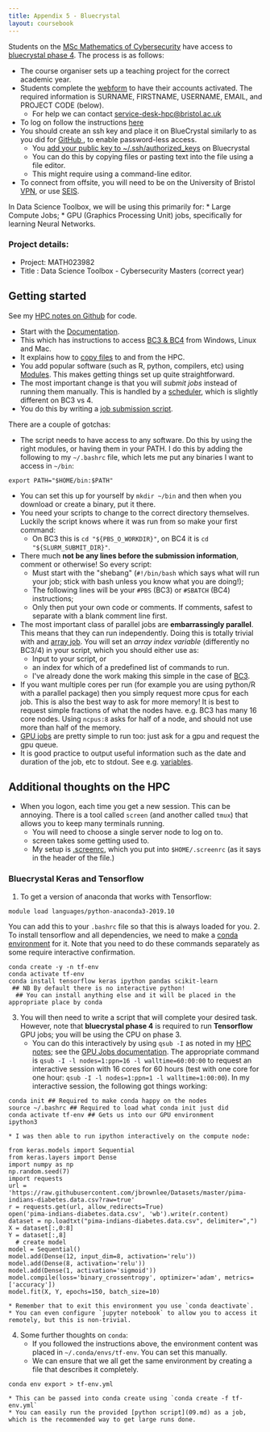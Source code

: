 ```yaml
---
title: Appendix 5 - Bluecrystal
layout: coursebook
---
```


Students on the [MSc Mathematics of Cybersecurity](https://www.bristol.ac.uk/study/postgraduate/2020/sci/msc-mathematics-of-cybersecurity/) have access to [bluecrystal phase 4](https://www.acrc.bris.ac.uk/acrc/phase4.htm). The process is as follows:
* The course organiser sets up a teaching project for the correct academic year.
* Students complete the [webform](https://www.acrc.bris.ac.uk/login-area/apply.cgi) to have their accounts activated. The required information is SURNAME, FIRSTNAME, USERNAME, EMAIL, and  PROJECT CODE (below).
  * For help we can contact [service-desk-hpc@bristol.ac.uk](mailto:service-desk-hpc@bristol.ac.uk)
* To log on follow the instructions [here](https://www.acrc.bris.ac.uk/protected/bc4-docs/access/index.html)
* You should create an ssh key and place it on BlueCrystal similarly to as you did for [GitHub ](https://docs.github.com/en/github/authenticating-to-github/generating-a-new-ssh-key-and-adding-it-to-the-ssh-agent), to enable password-less access.
  - You [add your public key to ~/.ssh/authorized_keys](https://linuxize.com/post/how-to-setup-passwordless-ssh-login/) on Bluecrystal
  - You can do this by copying files or pasting text into the file using a file editor.
  - This might require using a command-line editor.
* To connect from offsite, you will need to be on the University of Bristol [VPN](https://uob.sharepoint.com/sites/itservices/SitePages/vpn.aspx), or use [SEIS](https://seis.bristol.ac.uk/).

In Data Science Toolbox, we will be using this primarily for:
	* Large Compute Jobs;
	* GPU (Graphics Processing Unit) jobs, specifically for learning Neural Networks.

### Project details:

- Project: MATH023982
- Title : Data Science Toolbox - Cybersecurity Masters (correct year)

## Getting started

See my [HPC notes on Github](https://github.com/danjlawson/hpc-notes) for code.

* Start with the [Documentation](https://www.bristol.ac.uk/acrc/high-performance-computing/hpc-documentation-support-and-training/).
* This which has instructions to access [BC3 & BC4](https://www.acrc.bris.ac.uk/protected/hpc-docs/connecting/index.html) from Windows, Linux and Mac.
* It explains how to [copy files](https://www.acrc.bris.ac.uk/protected/hpc-docs/transferring_data/index.html) to and from the HPC.
* You add popular software (such as R, python, compilers, etc) using [Modules](https://www.acrc.bris.ac.uk/protected/hpc-docs/software/index.html). This makes getting things set up quite straightforward.
* The most important change is that you will *submit jobs* instead of running them manually. This is handled by a [scheduler](https://www.acrc.bris.ac.uk/protected/hpc-docs/scheduler/index.html), which is slightly different on BC3 vs 4.
* You do this by writing a [job submission script](https://www.acrc.bris.ac.uk/protected/hpc-docs/scheduler/serial.html).

There are a couple of gotchas:
* The script needs to have access to any software. Do this by using the right modules, or having them in your PATH. I do this by adding the following to my `~/.bashrc` file, which lets me put any binaries I want to access in `~/bin`:
```{bash}
export PATH="$HOME/bin:$PATH"
```
  * You can set this up for yourself by `mkdir ~/bin` and then when you download or create a binary, put it there.
* You need your scripts to change to the correct directory themselves. Luckily the script knows where it was run from so make your first command:
  * On BC3 this is `cd "${PBS_O_WORKDIR}"`, on BC4 it is `cd "${SLURM_SUBMIT_DIR}"`.
* There much **not be any lines before the submission information**, comment or otherwise! So every script:
  * Must start with the "shebang" (`#!/bin/bash` which says what will run your job; stick with bash unless you know what you are doing!);
  * The following lines will be your `#PBS` (BC3) or `#SBATCH` (BC4) instructions;
  * Only then put your own code or comments. If comments, safest to separate with a blank comment line first.
* The most important class of parallel jobs are **embarrassingly parallel**. This means that they can run independently. Doing this is totally trivial with and [array job](https://www.acrc.bris.ac.uk/protected/hpc-docs/scheduler/array.html). You will set an *array index variable* (differently no BC3/4) in your script, which you should either use as:
  * Input to your script, or
  * an index for which of a predefined list of commands to run.
  * I've already done the work making this simple in the case of [BC3](https://github.com/danjlawson/hpc-notes).
* If you want multiple cores per run (for example you are using python/R with a parallel package) then you simply request more cpus for each job. This is also the best way to ask for more memory! It is best to request simple fractions of what the nodes have. e.g. BC3 has many 16 core nodes. Using `ncpus:8` asks for half of a node, and should not use more than half of the memory.
* [GPU jobs](https://www.acrc.bris.ac.uk/protected/hpc-docs/scheduler/gpu.html) are pretty simple to run too: just ask for a gpu and request the gpu queue.
* It is good practice to output useful information such as the date and duration of the job, etc to stdout. See e.g. [variables](https://www.acrc.bris.ac.uk/protected/hpc-docs/scheduler/variables.html).

## Additional thoughts on the HPC

* When you logon, each time you get a new session. This can be annoying. There is a tool called `screen` (and another called `tmux`) that allows you to keep many terminals running.
  * You will need to choose a single server node to log on to.
  * screen takes some getting used to.
  * My setup is [.screenrc](https://raw.githubusercontent.com/danjlawson/hpc-notes/main/screen/dotscreenrc), which you put into `$HOME/.screenrc` (as it says in the header of the file.)

### Bluecrystal Keras and Tensorflow

1. To get a version of anaconda that works with Tensorflow:
```{sh}
module load languages/python-anaconda3-2019.10
```
You can add this to your `.bashrc` file so that this is always loaded for you.
2. To install tensorflow and all dependencies, we need to make a [conda environment](https://docs.conda.io/projects/conda/en/latest/user-guide/tasks/manage-environments.html) for it.
Note that you need to do these commands separately as some require interactive confirmation.
```{sh}
conda create -y -n tf-env
conda activate tf-env
conda install tensorflow keras ipython pandas scikit-learn
 ## NB By default there is no interactive python!
  ## You can install anything else and it will be placed in the appropriate place by conda
```
3. You will then need to write a script that will complete your desired task.
However, note that **bluecrystal phase 4** is required to run **Tensorflow** GPU jobs; you will be using the CPU on phase 3.
    * You can do this interactively by using `qsub -I` as noted in my [HPC notes](https://github.com/danjlawson/hpc-notes); see the [GPU Jobs documentation](https://www.acrc.bris.ac.uk/protected/hpc-docs/scheduler/gpu.html). The appropriate command is `qsub -I -l nodes=1:ppn=16 -l walltime=60:00:00` to request an interactive session with 16 cores for 60 hours (test with one core for one hour: `qsub -I -l nodes=1:ppn=1 -l walltime=1:00:00`). In my interactive session, the following got things working:
```{sh}
conda init ## Required to make conda happy on the nodes
source ~/.bashrc ## Required to load what conda init just did
conda activate tf-env ## Gets us into our GPU environment
ipython3
```
    * I was then able to run ipython interactively on the compute node:
```{python}
from keras.models import Sequential
from keras.layers import Dense
import numpy as np
np.random.seed(7)
import requests
url = 'https://raw.githubusercontent.com/jbrownlee/Datasets/master/pima-indians-diabetes.data.csv?raw=true'
r = requests.get(url, allow_redirects=True)
open('pima-indians-diabetes.data.csv', 'wb').write(r.content)
dataset = np.loadtxt("pima-indians-diabetes.data.csv", delimiter=",")
X = dataset[:,0:8]
Y = dataset[:,8]
  # create model
model = Sequential()
model.add(Dense(12, input_dim=8, activation='relu'))
model.add(Dense(8, activation='relu'))
model.add(Dense(1, activation='sigmoid'))
model.compile(loss='binary_crossentropy', optimizer='adam', metrics=['accuracy'])
model.fit(X, Y, epochs=150, batch_size=10)
```
    * Remember that to exit this environment you use `conda deactivate`.
    * You can even configure `jupyter notebook` to allow you to access it remotely, but this is non-trivial.
4. Some further thoughts on `conda`:
    * If you followed the instructions above, the environment content was placed in `~/.conda/envs/tf-env`. You can set this manually.
    * We can ensure that we all get the same environment by creating a file that describes it completely.
```{sh}
conda env export > tf-env.yml
```
    * This can be passed into conda create using `conda create -f tf-env.yml`
	* You can easily run the provided [python script](09.md) as a job, which is the recommended way to get large runs done.
